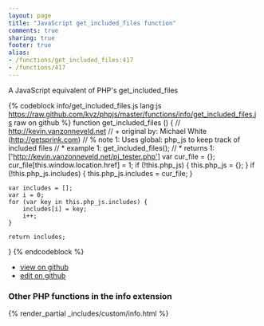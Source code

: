 ```yaml
---
layout: page
title: "JavaScript get_included_files function"
comments: true
sharing: true
footer: true
alias:
- /functions/get_included_files:417
- /functions/417
---
```

<!-- Generated by Rakefile:build -->
A JavaScript equivalent of PHP's get_included_files

{% codeblock info/get_included_files.js lang:js https://raw.github.com/kvz/phpjs/master/functions/info/get_included_files.js raw on github %}
function get_included_files () {
    // http://kevin.vanzonneveld.net
    // +   original by: Michael White (http://getsprink.com)
    // %        note 1: Uses global: php_js to keep track of included files
    // *     example 1: get_included_files();
    // *     returns 1: ['http://kevin.vanzonneveld.net/pj_tester.php']
    var cur_file = {};
    cur_file[this.window.location.href] = 1;
    if (!this.php_js) {
        this.php_js = {};
    }
    if (!this.php_js.includes) {
        this.php_js.includes = cur_file;
    }

    var includes = [];
    var i = 0;
    for (var key in this.php_js.includes) {
        includes[i] = key;
        i++;
    }

    return includes;
}
{% endcodeblock %}

 - [view on github](https://github.com/kvz/phpjs/blob/master/functions/info/get_included_files.js)
 - [edit on github](https://github.com/kvz/phpjs/edit/master/functions/info/get_included_files.js)

### Other PHP functions in the info extension
{% render_partial _includes/custom/info.html %}

